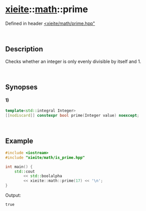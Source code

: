 # [xieite](../../xieite.md)\:\:[math](../../math.md)\:\:prime
Defined in header [<xieite/math/prime.hpp"](../../../include/xieite/math/prime.hpp)

&nbsp;

## Description
Checks whether an integer is only evenly divisible by itself and 1.

&nbsp;

## Synopses
#### 1)
```cpp
template<std::integral Integer>
[[nodiscard]] constexpr bool prime(Integer value) noexcept;
```

&nbsp;

## Example
```cpp
#include <iostream>
#include "xieite/math/is_prime.hpp"

int main() {
    std::cout
        << std::boolalpha
        << xieite::math::prime(17) << '\n';
}
```
Output:
```
true
```
